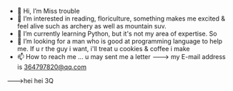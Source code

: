 - 👋 Hi, I’m Miss trouble
- 👀 I’m interested in reading, floriculture, something makes me excited & feel alive such as archery as well as mountain suv.
- 🌱 I’m currently learning Python, but it's not my area of expertise. So
- 💞️ I’m looking for a  man who is good at programming language to help me. If u r the guy i want, i'll treat u  cookies & coffee i make 
- 📫 How to reach me ... u may sent me a letter 
---> my E-mail address is 364797820@qq.com 

--->hei  hei   3Q
